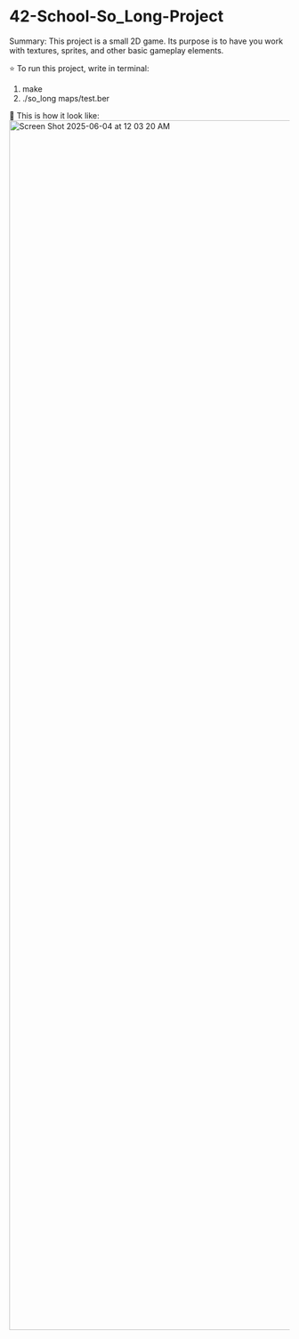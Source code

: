 # 42-School-So_Long-Project
Summary: This project is a small 2D game. Its purpose is to have you work with textures, sprites, and other basic gameplay elements.

⭐ To run this project, write in terminal:
1. make
2. ./so_long maps/test.ber

🔮 This is how it look like:
<img width="2174" alt="Screen Shot 2025-06-04 at 12 03 20 AM" src="https://github.com/user-attachments/assets/42563c8b-f704-473a-beb3-7379b1f9b793" />
